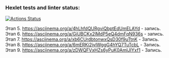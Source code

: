 ### Hexlet tests and linter status:
[![Actions Status](https://github.com/Ep1lepticKid/frontend-project-44/workflows/hexlet-check/badge.svg)](https://github.com/Ep1lepticKid/frontend-project-44/actions)

Этап 5. https://asciinema.org/a/4hLhfdQURgviQbptEdUmELAYd - запись.
Этап 6. https://asciinema.org/a/GiUBCKx2lMdP5eQ4dmFqN936s - запись.
Этап 7. https://asciinema.org/a/xb6CUrdbtonwxQsD30f9uTtnK - Запись.
Этап 8. https://asciinema.org/a/6mERKi2jyIWggG4hYQ7TuTcbL - Запись. 
Этап 9. https://asciinema.org/a/zDWQFVxHZs6yPuK0AmlJIYxf1 - Запись. 